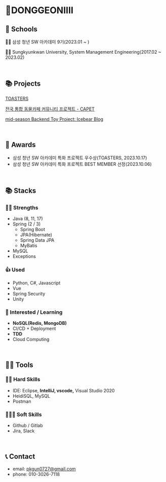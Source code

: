# 🐻DONGGEONIIII

## 📄 Schools

👨‍💻 삼성 청년 SW 아카데미 9기(2023.01 ~ )

👨‍🎓 Sungkyunkwan University, System Management Engineering(2017.02 ~ 2023.02)

<br>

## 📚 Projects

[TOASTERS](https://www.notion.so/TOASTERS-5caf9782610b4f70a86fddf306acd41e?pvs=21)

[전국 통합 동물카페 커뮤니티 프로젝트 - CAPET](https://www.notion.so/CAPET-4d3b130467e94d32990592c887d987de?pvs=21)

[mid-season Backend Toy Project: Icebear Blog](https://www.notion.so/mid-season-Backend-Toy-Project-Icebear-Blog-2eedfe42d25d445ebb9c2b5751517446?pvs=21)

<br>

## 🥇 Awards

- 삼성 청년 SW 아카데미 특화 프로젝트 우수상(TOASTERS, 2023.10.17)
- 삼성 청년 SW 아카데미 특화 프로젝트 BEST MEMBER 선정(2023.10.06)

<br>

## 📚 Stacks

### **💪🏼** Strengths

- Java (8, 11, 17)
- Spring (2 / 3)
    - Spring Boot
    - JPA(Hibernate)
    - Spring Data JPA
    - MyBatis
- MySQL
- Exceptions

### 👍 Used

- Python, C#, Javascript
- Vue
- Spring Security
- Unity

### 👀 Interested / Learning

- **NoSQL(Redis, MongoDB)**
- CI/CD + Deployment
- **TDD**
- Cloud Computing

<br>

## **💪🏼 Tools**

### 👩‍💻 Hard Skills

- IDE: Eclipse, **IntelliJ,  vscode,** Visual Studio 2020
- HeidiSQL, MySQL
- Postman

### 👨‍👧‍👦 Soft Skills

- Github / Gitlab
- Jira, Slack

<br>

## 📞 Contact

- email: pkgun0727@gmail.com
- phone: 010-3026-7118

